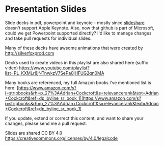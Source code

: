 Presentation Slides
===================

Slide decks in pdf, powerpoint and keynote - mostly since [slideshare](http://www.slideshare.net/adriancockcroft) doesn't support Apple Keynote. Also, now that github is part of Microsoft, could we get Powerpoint supported directly? I'd like to manage changes and take pull requests for individual slides.

Many of these decks have awsome animations that were created by http://silverfoxprod.com

Decks used to create videos in this playlist are also shared here (suffix video)
https://www.youtube.com/playlist?list=PL_KXMLr8jNTnwkzV7SePa0jHFUG2qn0MA

Many books are referenced, my full Amazon books I've mentioned list is here: [https://www.amazon.com/s?i=stripbooks&rh=p_27%3AAdrian+Cockcroft&s=relevancerank&text=Adrian+Cockcroft&ref=dp_byline_sr_book_1](https://www.amazon.com/s?i=stripbooks&rh=p_27%3AAdrian+Cockcroft&s=relevancerank&text=Adrian+Cockcroft&ref=dp_byline_sr_book_1)

If you update, extend or correct this content, and want to share your changes, please send me a pull request.

Slides are shared CC BY 4.0 https://creativecommons.org/licenses/by/4.0/legalcode

